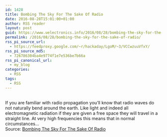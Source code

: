 ```yaml
---
id: 1428
title: Bombing The Sky For The Sake Of Radio
date: 2016-08-28T15:01:00+01:00
author: RSS reader
layout: post
guid: https://www.uelectronics.info/2016/08/28/bombing-the-sky-for-the-sake-of-radio/
permalink: /2016/08/28/bombing-the-sky-for-the-sake-of-radio/
rss_pi_source_url:
  - https://feedproxy.google.com/~r/hackaday/LgoM/~3/VCCwzuuVfxY/
rss_pi_source_md5:
  - 726786304ba4e9774f1e7e536be7b66a
rss_pi_canonical_url:
  - my_blog
categories:
  - RSS
tags:
  - RSS
---
```

&#013;  
If you are familiar with radio propagation you’ll know that radio waves do not naturally bend around the earth. Like light and indeed all electromagnetic radiation if they are given a free space they will travel in a straight line. At very high frequencies this means that in normal circumstances…&#013;  
Source: <a href="https://feedproxy.google.com/~r/hackaday/LgoM/~3/VCCwzuuVfxY/" target="_blank">Bombing The Sky For The Sake Of Radio</a>